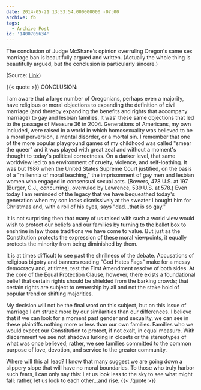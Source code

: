 ```yaml
---
date: 2014-05-21 13:53:54.000000000 -07:00
archive: fb
tags: 
  - Archive Post
id: '1400705634'
---
```


The conclusion of Judge McShane's opinion overruling Oregon's same sex marriage ban is beautifully argued and written. (Actually the whole thing is beautifully argued, but the conclusion is particularly sincere.)

(Source: [Link](http://www.ord.uscourts.gov/index.php/attorneys/rulings?download=400:opinion-and-order-in-geiger-v-kitzhaber-6-13-cv-01834))

{{< quote >}}
CONCLUSION:

I am aware that a large number of Oregonians, perhaps even a majority, have religious or moral objections to expanding the definition of civil marriage (and thereby expanding the benefits and rights that accompany marriage) to gay and lesbian families. It was' these same objections that led to the passage of Measure 36 in 2004. Generations of Americans, my own included, were raised in a world in which homosexuality was believed to be a moral perversion, a mental disorder, or a mortal sin. I remember that one of the more popular playground games of my childhood was called "smear the queer" and it was played with great zeal and without a moment's thought to today's political correctness. On a darker level, that same worldview led to an environment of cruelty, violence, and self-loathing. It was but 1986 when the United States Supreme Court justified, on the basis of a "millennia of moral teaching," the imprisonment of gay men and lesbian women who engaged in consensual sexual acts. (Bowers, 478 U.S. at 197 (Burger, C.J., concurring), overruled by Lawrence, 539 U.S. at 578.) Even today I am reminded of the legacy that we have bequeathed today's generation when my son looks dismissively at the sweater I bought him for Christmas and, with a roll of his eyes, says "dad…that is so gay."

It is not surprising then that many of us raised with such a world view would wish to protect our beliefs and our families by turning to the ballot box to enshrine in law those traditions we have come to value. But just as the Constitution protects the expression of these moral viewpoints, it equally protects the minority from being diminished by them.

It is at times difficult to see past the shrillness of the debate. Accusations of religious bigotry and banners reading "God Hates Fags" make for a messy democracy and, at times, test the First Amendment resolve of both sides. At the core of the Equal Protection Clause, however, there exists a foundational belief that certain rights should be shielded from the barking crowds; that certain rights are subject to ownership by all and not the stake hold of popular trend or shifting majorities.

My decision will not be the final word on this subject, but on this issue of marriage I am struck more by our similarities than our differences. I believe that if we can look for a moment past gender and sexuality, we can see in these plaintiffs nothing more or less than our own families. Families who we would expect our Constitution to protect, if not exalt, in equal measure. With discernment we see not shadows lurking in closets or the stereotypes of what was once believed; rather, we see families committed to the common purpose of love, devotion, and service to the greater community.

Where will this all lead? I know that many suggest we are going down a slippery slope that will have no moral boundaries. To those who truly harbor such fears, I can only say this: Let us look less to the sky to see what might fall; rather, let us look to each other…and rise.
{{< /quote >}}